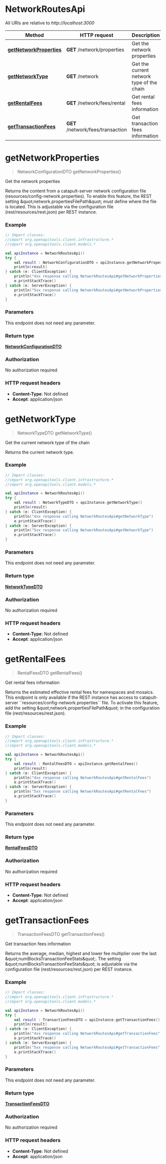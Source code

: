# NetworkRoutesApi

All URIs are relative to *http://localhost:3000*

Method | HTTP request | Description
------------- | ------------- | -------------
[**getNetworkProperties**](NetworkRoutesApi.md#getNetworkProperties) | **GET** /network/properties | Get the network properties
[**getNetworkType**](NetworkRoutesApi.md#getNetworkType) | **GET** /network | Get the current network type of the chain
[**getRentalFees**](NetworkRoutesApi.md#getRentalFees) | **GET** /network/fees/rental | Get rental fees information
[**getTransactionFees**](NetworkRoutesApi.md#getTransactionFees) | **GET** /network/fees/transaction | Get transaction fees information


<a id="getNetworkProperties"></a>
# **getNetworkProperties**
> NetworkConfigurationDTO getNetworkProperties()

Get the network properties

Returns the content from a catapult-server network configuration file (resources/config-network.properties). To enable this feature, the REST setting \&quot;network.propertiesFilePath\&quot; must define where the file is located. This is adjustable via the configuration file (rest/resources/rest.json) per REST instance. 

### Example
```kotlin
// Import classes:
//import org.openapitools.client.infrastructure.*
//import org.openapitools.client.models.*

val apiInstance = NetworkRoutesApi()
try {
    val result : NetworkConfigurationDTO = apiInstance.getNetworkProperties()
    println(result)
} catch (e: ClientException) {
    println("4xx response calling NetworkRoutesApi#getNetworkProperties")
    e.printStackTrace()
} catch (e: ServerException) {
    println("5xx response calling NetworkRoutesApi#getNetworkProperties")
    e.printStackTrace()
}
```

### Parameters
This endpoint does not need any parameter.

### Return type

[**NetworkConfigurationDTO**](NetworkConfigurationDTO.md)

### Authorization

No authorization required

### HTTP request headers

 - **Content-Type**: Not defined
 - **Accept**: application/json

<a id="getNetworkType"></a>
# **getNetworkType**
> NetworkTypeDTO getNetworkType()

Get the current network type of the chain

Returns the current network type.

### Example
```kotlin
// Import classes:
//import org.openapitools.client.infrastructure.*
//import org.openapitools.client.models.*

val apiInstance = NetworkRoutesApi()
try {
    val result : NetworkTypeDTO = apiInstance.getNetworkType()
    println(result)
} catch (e: ClientException) {
    println("4xx response calling NetworkRoutesApi#getNetworkType")
    e.printStackTrace()
} catch (e: ServerException) {
    println("5xx response calling NetworkRoutesApi#getNetworkType")
    e.printStackTrace()
}
```

### Parameters
This endpoint does not need any parameter.

### Return type

[**NetworkTypeDTO**](NetworkTypeDTO.md)

### Authorization

No authorization required

### HTTP request headers

 - **Content-Type**: Not defined
 - **Accept**: application/json

<a id="getRentalFees"></a>
# **getRentalFees**
> RentalFeesDTO getRentalFees()

Get rental fees information

Returns the estimated effective rental fees for namespaces and mosaics. This endpoint is only available if the REST instance has access to catapult-server &#x60;&#x60;resources/config-network.properties&#x60;&#x60; file. To activate this feature, add the setting \&quot;network.propertiesFilePath\&quot; in the configuration file (rest/resources/rest.json). 

### Example
```kotlin
// Import classes:
//import org.openapitools.client.infrastructure.*
//import org.openapitools.client.models.*

val apiInstance = NetworkRoutesApi()
try {
    val result : RentalFeesDTO = apiInstance.getRentalFees()
    println(result)
} catch (e: ClientException) {
    println("4xx response calling NetworkRoutesApi#getRentalFees")
    e.printStackTrace()
} catch (e: ServerException) {
    println("5xx response calling NetworkRoutesApi#getRentalFees")
    e.printStackTrace()
}
```

### Parameters
This endpoint does not need any parameter.

### Return type

[**RentalFeesDTO**](RentalFeesDTO.md)

### Authorization

No authorization required

### HTTP request headers

 - **Content-Type**: Not defined
 - **Accept**: application/json

<a id="getTransactionFees"></a>
# **getTransactionFees**
> TransactionFeesDTO getTransactionFees()

Get transaction fees information

Returns the average, median, highest and lower fee multiplier over the last \&quot;numBlocksTransactionFeeStats\&quot;. The setting \&quot;numBlocksTransactionFeeStats\&quot; is adjustable via the configuration file (rest/resources/rest.json) per REST instance. 

### Example
```kotlin
// Import classes:
//import org.openapitools.client.infrastructure.*
//import org.openapitools.client.models.*

val apiInstance = NetworkRoutesApi()
try {
    val result : TransactionFeesDTO = apiInstance.getTransactionFees()
    println(result)
} catch (e: ClientException) {
    println("4xx response calling NetworkRoutesApi#getTransactionFees")
    e.printStackTrace()
} catch (e: ServerException) {
    println("5xx response calling NetworkRoutesApi#getTransactionFees")
    e.printStackTrace()
}
```

### Parameters
This endpoint does not need any parameter.

### Return type

[**TransactionFeesDTO**](TransactionFeesDTO.md)

### Authorization

No authorization required

### HTTP request headers

 - **Content-Type**: Not defined
 - **Accept**: application/json

